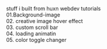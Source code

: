 stuff i built from huxn webdev tutorials  
01.Background-image  
02. creative image hover effect  
03. custom scroll bar  
04. loading animatin  
05. color toggle changer
